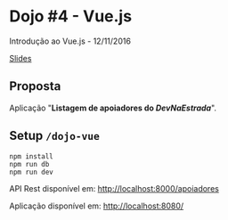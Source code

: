 # Dojo #4 - Vue.js

Introdução ao Vue.js - 12/11/2016

[Slides](http://www.slideshare.net/LusFelipeSouza1/dojo-vuejs)

## Proposta

Aplicação "**Listagem de apoiadores do _DevNaEstrada_**".


## Setup `/dojo-vue`

```
npm install
npm run db
npm run dev
```

API Rest disponível em: [http://localhost:8000/apoiadores](http://localhost:8000/apoiadores)

Aplicação disponível em: [http://localhost:8080/](http://localhost:8080/)
